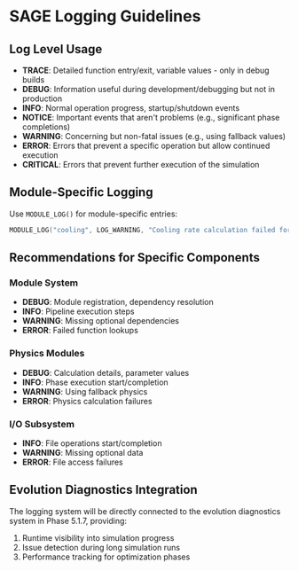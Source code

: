 # SAGE Logging Guidelines

## Log Level Usage

- **TRACE**: Detailed function entry/exit, variable values - only in debug builds
- **DEBUG**: Information useful during development/debugging but not in production
- **INFO**: Normal operation progress, startup/shutdown events
- **NOTICE**: Important events that aren't problems (e.g., significant phase completions)
- **WARNING**: Concerning but non-fatal issues (e.g., using fallback values)
- **ERROR**: Errors that prevent a specific operation but allow continued execution
- **CRITICAL**: Errors that prevent further execution of the simulation

## Module-Specific Logging

Use `MODULE_LOG()` for module-specific entries:

```c
MODULE_LOG("cooling", LOG_WARNING, "Cooling rate calculation failed for galaxy %d, using default", gal->index);
```

## Recommendations for Specific Components

### Module System
- **DEBUG**: Module registration, dependency resolution
- **INFO**: Pipeline execution steps
- **WARNING**: Missing optional dependencies
- **ERROR**: Failed function lookups

### Physics Modules
- **DEBUG**: Calculation details, parameter values
- **INFO**: Phase execution start/completion
- **WARNING**: Using fallback physics
- **ERROR**: Physics calculation failures

### I/O Subsystem
- **INFO**: File operations start/completion
- **WARNING**: Missing optional data
- **ERROR**: File access failures

## Evolution Diagnostics Integration

The logging system will be directly connected to the evolution diagnostics system in Phase 5.1.7, providing:

1. Runtime visibility into simulation progress
2. Issue detection during long simulation runs
3. Performance tracking for optimization phases
